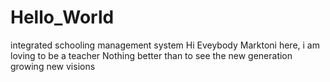 # Hello_World
integrated schooling management system 
Hi Eveybody
Marktoni here, i am loving to be a teacher
Nothing better than to see the new generation growing new visions
